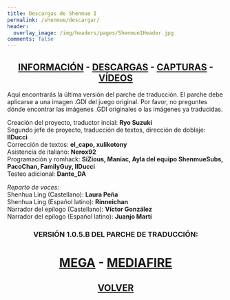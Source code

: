 ```yaml
---
title: Descargas de Shenmue I
permalink: /shenmue/descargar/
header:
  overlay_image: /img/headers/pages/Shenmue1Header.jpg
comments: false
---
```

<h2 style="text-align: center;"><strong><a href="/shenmue/informacion/">INFORMACIÓN</a> - <a href="/shenmue/descargar/">DESCARGAS</a> - <a href="/shenmue/capturas/">CAPTURAS</a> - <a href="/shenmue/videos/">VÍDEOS</a></strong></h2>  
Aquí encontrarás la última versión del parche de traducción. El parche debe aplicarse 
a una imagen .GDI del juego original. Por favor, no preguntes dónde encontrar las imágenes 
.GDI originales o las imágenes ya traducidas.

Creación del proyecto, traductor incial: **Ryo Suzuki**  
Segundo jefe de proyecto, traducción de textos, dirección de doblaje: **IlDucci**  
Corrección de textos: **el_capo, xulikotony**  
Asistencia de italiano: **Nerox92**  
Programación y romhack: **SiZious, Maniac, Ayla del equipo ShenmueSubs, PacoChan, FamilyGuy, IlDucci**  
Testeo adicional: **Dante_DA**

_Reparto de voces:_  
Shenhua Ling (Castellano): **Laura Peña**  
Shenhua Ling (Español latino): **Rinneichan**  
Narrador del epílogo (Castellano): **Víctor González**  
Narrador del epílogo (Español latino): **Juanjo Martí**

<h3 style="text-align: center;">VERSIÓN 1.0.5.B DEL PARCHE DE TRADUCCIÓN:</h3>

<h1 style="text-align: center;"><strong><a href="https://mega.nz/file/xc0GGTTR#pETvPMO4hZD5qALFJqUHe0F3WAmP00Oi7RZcVdhIF6I" target="_blank">MEGA</a> - <a href="https://www.mediafire.com/file/6a0h0p4jcgp78ht/ShenmueIEnEspa%25C3%25B1ol105b.7z/file" target="_blank">MEDIAFIRE</a></strong></h1>

<h2 style="text-align: center;"><strong><a href="/shenmue/">VOLVER</a></strong></h2>



